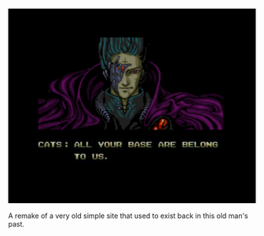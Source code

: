 

![Site Preview](src/assets/ayb.png)

A remake of a very old simple site that used to exist back in this old man's past.